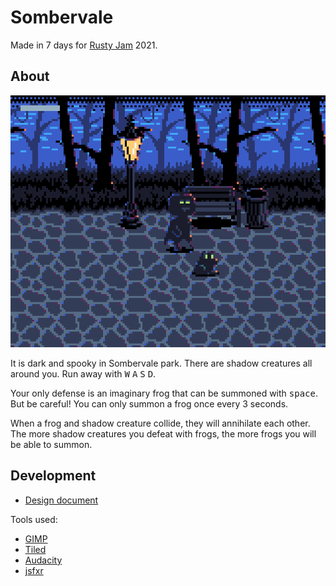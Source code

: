 # Sombervale

Made in 7 days for [Rusty Jam](https://itch.io/jam/rusty-jam) 2021.

## About

![Sombervale Screen Shot](./img/screenshot.png)

It is dark and spooky in Sombervale park. There are shadow creatures all around you. Run away with <kbd>W</kbd> <kbd>A</kbd> <kbd>S</kbd> <kbd>D</kbd>.

Your only defense is an imaginary frog that can be summoned with <kbd>space</kbd>. But be careful! You can only summon a frog once every 3 seconds.

When a frog and shadow creature collide, they will annihilate each other. The more shadow creatures you defeat with frogs, the more frogs you will be able to summon.

## Development

- [Design document](https://docs.google.com/document/d/1BKp-P05siMCP8Wghgyq5JWHpdYwhqHKvGEM1hcASWTA/edit?usp=sharing)

Tools used:

- [GIMP](https://gimp.org/)
- [Tiled](https://mapeditor.org/)
- [Audacity](https://www.audacityteam.org/)
- [jsfxr](https://sfxr.me/)
